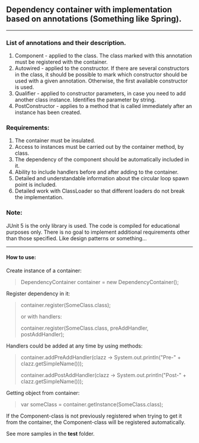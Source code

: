 ## Dependency container with implementation based on annotations (Something like Spring).
___
### List of annotations and their description.
1. Component - applied to the class. The class marked with this annotation must be registered with the container.
2. Autowired - applied to the constructor. If there are several constructors in the class, it should be possible to mark which constructor should be used with a given annotation. Otherwise, the first available constructor is used.
3. Qualifier - applied to constructor parameters, in case you need to add another class instance. Identifies the parameter by string.
4. PostConstructor - applies to a method that is called immediately after an instance has been created.

### Requirements:
1. The container must be insulated.
2. Access to instances must be carried out by the container method, by class.
3. The dependency of the component should be automatically included in it.
4. Ability to include handlers before and after adding to the container.
5. Detailed and understandable information about the circular loop spawn point is included.
6. Detailed work with ClassLoader so that different loaders do not break the implementation.

### Note:
JUnit 5 is the only library is used.
The code is compiled for educational purposes only. There is no goal to implement additional requirements other than those specified. Like design patterns or something...

---
#### How to use:
Create instance of a container:
> DependencyContainer container = new DependencyContainer();

Register dependency in it:
> container.register(SomeClass.class);
> 
> or with handlers:
> 
> container.register(SomeClass.class, preAddHandler, postAddHandler);

Handlers could be added at any time by using methods:

> container.addPreAddHandler(clazz -> System.out.println("Pre-" + clazz.getSimpleName()));
> 
> container.addPostAddHandler(clazz -> System.out.println("Post-" + clazz.getSimpleName()));

Getting object from container:  
> var someClass = container.getInstance(SomeClass.class);

If the Component-class is not previously registered when trying to get it from the container, the Component-class will be registered automatically.

See more samples in the **test** folder.
